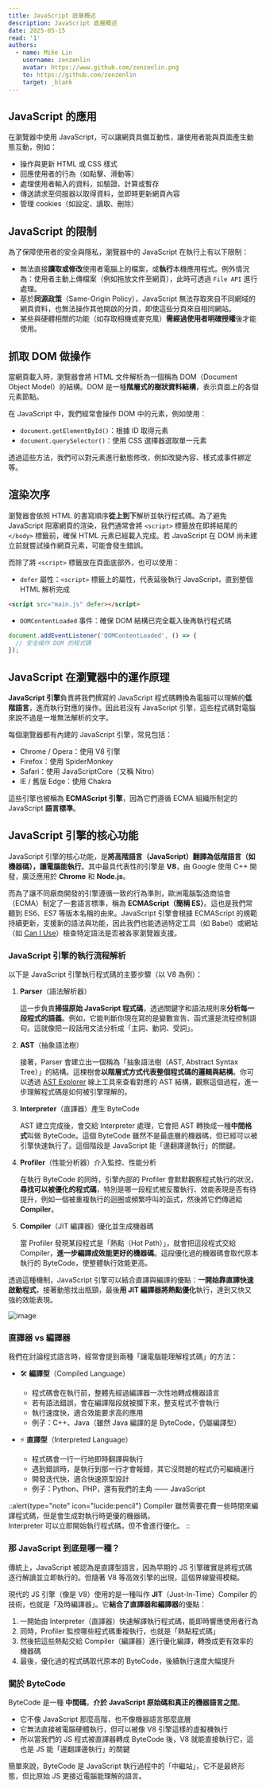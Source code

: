 ```yaml
---
title: JavaScript 底層概述
description: JavaScript 底層概述
date: 2025-05-15
read: '1'
authors:
  - name: Mike Lin
    username: zenzenlin
    avatar: https://www.github.com/zenzenlin.png
    to: https://github.com/zenzenlin
    target: _blank
---
```


## JavaScript 的應用

在瀏覽器中使用 JavaScript，可以讓網頁具備互動性，讓使用者能與頁面產生動態互動，例如：

- 操作與更新 HTML 或 CSS 樣式
- 回應使用者的行為（如點擊、滑動等）
- 處理使用者輸入的資料，如驗證、計算或暫存
- 傳送請求至伺服器以取得資料，並即時更新網頁內容
- 管理 cookies（如設定、讀取、刪除）

## JavaScript 的限制

為了保障使用者的安全與隱私，瀏覽器中的 JavaScript 在執行上有以下限制：

- 無法直接**讀取或修改**使用者電腦上的檔案，或**執行**本機應用程式。例外情況為：使用者主動上傳檔案（例如拖放文件至網頁），此時可透過 `File API` 進行處理。
- 基於**同源政策**（Same-Origin Policy），JavaScript 無法存取來自不同網域的網頁資料，也無法操作其他開啟的分頁，即使這些分頁來自相同網站。
- 某些與硬體相關的功能（如存取相機或麥克風）**需經過使用者明確授權**後才能使用。

## 抓取 DOM 做操作

當網頁載入時，瀏覽器會將 HTML 文件解析為一個稱為 DOM（Document Object Model）的結構。DOM 是一種**階層式的樹狀資料結構**，表示頁面上的各個元素節點。

在 JavaScript 中，我們經常會操作 DOM 中的元素，例如使用：

- `document.getElementById()`：根據 ID 取得元素
- `document.querySelector()`：使用 CSS 選擇器選取單一元素

透過這些方法，我們可以對元素進行動態修改，例如改變內容、樣式或事件綁定等。

## 渲染次序

瀏覽器會依照 HTML 的書寫順序**從上到下**解析並執行程式碼。為了避免 JavaScript 阻塞網頁的渲染，我們通常會將 `<script>` 標籤放在即將結尾的 `</body>` 標籤前，確保 HTML 元素已經載入完成。若 JavaScript 在 DOM 尚未建立前就嘗試操作網頁元素，可能會發生錯誤。

而除了將 `<script>` 標籤放在頁面底部外，也可以使用：

- `defer` 屬性：`<script>` 標籤上的屬性，代表延後執行 JavaScript，直到整個 HTML 解析完成

```html
<script src="main.js" defer></script>
```

- `DOMContentLoaded` 事件：確保 DOM 結構已完全載入後再執行程式碼

```js
document.addEventListener('DOMContentLoaded', () => {
  // 安全操作 DOM 的程式碼
});
```

## JavaScript 在瀏覽器中的運作原理

**JavaScript 引擎**負責將我們撰寫的 JavaScript 程式碼轉換為電腦可以理解的**低階語言**，進而執行對應的操作。因此若沒有 JavaScript 引擎，這些程式碼對電腦來說不過是一堆無法解析的文字。

每個瀏覽器都有內建的 JavaScript 引擎，常見包括：

- Chrome / Opera：使用 V8 引擎
- Firefox：使用 SpiderMonkey
- Safari：使用 JavaScriptCore（又稱 Nitro）
- IE / 舊版 Edge：使用 Chakra

這些引擎也被稱為 **ECMAScript 引擎**，因為它們遵循 ECMA 組織所制定的 JavaScript **語言標準**。

## JavaScript 引擎的核心功能

JavaScript 引擎的核心功能，是**將高階語言（JavaScript）翻譯為低階語言（如機器碼），讓電腦能執行**。其中最具代表性的引擎是 **V8**，由 Google 使用 C++ 開發，廣泛應用於 **Chrome** 和 **Node.js**。

而為了讓不同廠商開發的引擎遵循一致的行為準則，歐洲電腦製造商協會（ECMA）制定了一套語言標準，稱為 **ECMAScript（簡稱 ES）**。這也是我們常聽到 ES6、ES7 等版本名稱的由來。JavaScript 引擎會根據 ECMAScript 的規範持續更新，支援新的語法與功能，因此我們也能透過特定工具（如 Babel）或網站（如 [Can I Use](https://caniuse.com/)）檢查特定語法是否被各家瀏覽器支援。

### JavaScript 引擎的執行流程解析

以下是 JavaScript 引擎執行程式碼的主要步驟（以 V8 為例）：

1. **Parser**（語法解析器）

    這一步負責**掃描原始 JavaScript 程式碼**，透過關鍵字和語法規則來**分析每一段程式的語義**。例如，它能判斷你現在寫的是變數宣告、函式還是流程控制語句。這就像把一段話用文法分析成「主詞、動詞、受詞」。

2. **AST**（抽象語法樹）

    接著，Parser 會建立出一個稱為「抽象語法樹（AST, Abstract Syntax Tree）」的結構。這棵樹會**以階層式方式代表整個程式碼的邏輯與結構**。你可以透過 [AST Explorer](https://astexplorer.net/) 線上工具來查看對應的 AST 結構，觀察這個過程，進一步理解程式碼是如何被引擎理解的。

3. **Interpreter**（直譯器）產生 ByteCode

    AST 建立完成後，會交給 Interpreter 處理，它會把 AST 轉換成一種**中間格式**叫做 ByteCode。這個 ByteCode 雖然不是最底層的機器碼，但已經可以被引擎快速執行了。這個階段是 JavaScript 能「邊翻譯邊執行」的關鍵。

4. **Profiler**（性能分析器）介入監控、性能分析

    在執行 ByteCode 的同時，引擎內部的 Profiler 會默默觀察程式執行的狀況，**尋找可以被優化的程式碼**，特別是哪一段程式被反覆執行、效能表現是否有待提升，例如一個被重複執行的迴圈或頻繁呼叫的函式，然後將它們傳遞給 **Compiler**。

5. **Compiler**（JIT 編譯器）優化並生成機器碼

    當 Profiler 發現某段程式是「熱點（Hot Path）」，就會把這段程式交給 Compiler，**進一步編譯成效能更好的機器碼**。這段優化過的機器碼會取代原本執行的 ByteCode，使整體執行效能更高。

透過這種機制，JavaScript 引擎可以結合直譯與編譯的優點：**一開始靠直譯快速啟動程式**，接著動態找出瓶頸，最後**用 JIT 編譯器將熱點優化**執行，達到又快又強的效能表現。

![image](https://i.imgur.com/kSGCP16.png)

### 直譯器 vs 編譯器

我們在討論程式語言時，經常會提到兩種「讓電腦能理解程式碼」的方法：

- 🛠️ **編譯型**（Compiled Language）
  - 程式碼會在執行前，整體先經過編譯器一次性地轉成機器語言
  - 若有語法錯誤，會在編譯階段就被攔下來，整支程式不會執行
  - 執行速度快，適合效能要求高的應用
  - 例子：C++、Java（雖然 Java 編譯的是 ByteCode，仍屬編譯型）

- ⚡ **直譯型**（Interpreted Language）
  - 程式碼會一行一行地即時翻譯與執行
  - 遇到錯誤時，是執行到那一行才會報錯，其它沒問題的程式仍可繼續運行
  - 開發迭代快，適合快速原型設計
  - 例子：Python、PHP，還有我們的主角 —— JavaScript

::alert{type="note" icon="lucide:pencil"}
Compiler 雖然需要花費一些時間來編譯程式碼，但是會生成對執行時更優的機器碼。
<br/>
Interpreter 可以立即開始執行程式碼，但不會進行優化。
::

### 那 JavaScript 到底是哪一種？

傳統上，JavaScript 被認為是直譯型語言，因為早期的 JS 引擎確實是將程式碼逐行解讀並立即執行的。但隨著 V8 等高效引擎的出現，這個界線變得模糊。

現代的 JS 引擎（像是 V8）使用的是一種叫作 **JIT**（Just-In-Time）Compiler 的技術，也就是「及時編譯器」。它**結合了直譯器和編譯器**的優點：

1. 一開始由 Interpreter（直譯器）快速解譯執行程式碼，能即時響應使用者行為
2. 同時，Profiler 監控哪些程式碼重複執行，也就是「熱點程式碼」
3. 然後把這些熱點交給 Compiler（編譯器）進行優化編譯，轉換成更有效率的機器碼
4. 最後，優化過的程式碼取代原本的 ByteCode，後續執行速度大幅提升

### 關於 ByteCode

ByteCode 是一種 **中間碼**，**介於 JavaScript 原始碼和真正的機器語言之間**。

- 它不像 JavaScript 那麼高階，也不像機器語言那麼底層
- 它無法直接被電腦硬體執行，但可以被像 V8 引擎這樣的虛擬機執行
- 所以當我們的 JS 程式被直譯器轉成 ByteCode 後，V8 就能直接執行它，這也是 JS 能「邊翻譯邊執行」的關鍵

簡單來說，ByteCode 是 JavaScript 執行過程中的「中繼站」，它不是最終形態，但比原始 JS 更接近電腦能理解的語言。
